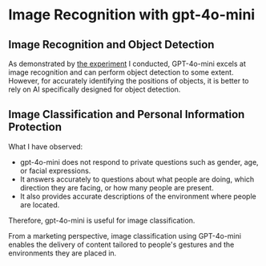 # Image Recognition with gpt-4o-mini

## Image Recognition and Object Detection

As demonstrated by [the experiment](https://youtu.be/1yXJCsx69_0) I conducted, GPT-4o-mini excels at image recognition and can perform object detection to some extent. However, for accurately identifying the positions of objects, it is better to rely on AI specifically designed for object detection.

## Image Classification and Personal Information Protection

What I have observed:

- gpt-4o-mini does not respond to private questions such as gender, age, or facial expressions.
- It answers accurately to questions about what people are doing, which direction they are facing, or how many people are present.
- It also provides accurate descriptions of the environment where people are located.

Therefore, gpt-4o-mini is useful for image classification.

From a marketing perspective, image classification using GPT-4o-mini enables the delivery of content tailored to people's gestures and the environments they are placed in.
